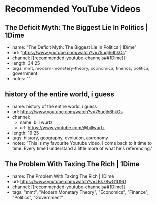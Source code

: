 # Recommended YouTube Videos
## The Deficit Myth: The Biggest Lie In Politics | 1Dime 
- name: "The Deficit Myth: The Biggest Lie In Politics | 1Dime"
- url: "https://www.youtube.com/watch?v=75udjh6hkOs"
- channel: [[recommended-youtube-channels##1Dime]]
- length: 34:25
- tags: mmt, modern-monetary-theory, economics, finance, politics, government
- notes: ""

## history of the entire world, i guess 
- name: history of the entire world, i guess 
- url: https://www.youtube.com/watch?v=75udjh6hkOs
- channel: 
  - name: bill wurtz
  - url: https://www.youtube.com/@billwurtz
- length: 19:25
- tags: history, geography, evolution, astronomy
- notes: "This is my favourite Youtube video, I come back to it time to time. Every time I understand a little more of what he's referencing."

## The Problem With Taxing The Rich | 1Dime 
- name: The Problem With Taxing The Rich | 1Dime 
- url: https://www.youtube.com/watch?v=zBk78wG1U9U
- channel: [[recommended-youtube-channels##1Dime]]
- tags: "mmt", "Modern Monetary Theory", "Economics", "Finance", "Politics", "Government"

